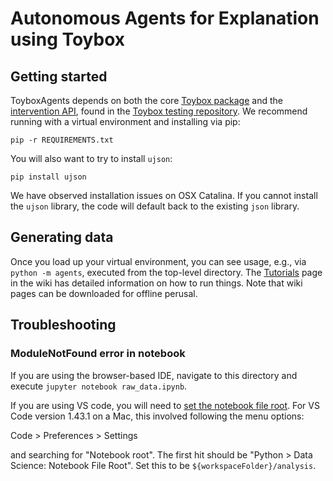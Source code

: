# Autonomous Agents for Explanation using Toybox

## Getting started

ToyboxAgents depends on both the core [Toybox package](https://github.com/toybox-rs/toybox-rs) and the [intervention API](https://github.com/toybox-rs/Toybox/tree/master/toybox/interventions), found in the [Toybox testing repository](https://github.com/toybox-rs/Toybox). We recommend running with a virtual environment and installing via pip:

`pip -r REQUIREMENTS.txt`

You will also want to try to install `ujson`:

`pip install ujson`

We have observed installation issues on OSX Catalina. If you cannot install the `ujson` library, the code will default back to the existing `json` library.

## Generating data

Once you load up your virtual environment, you can see usage, e.g., via `python -m agents`, executed from the top-level directory. The [Tutorials](https://github.com/KDL-umass/ToyboxAgents/wiki/Tutorials) page in the wiki has detailed information on how to run things. Note that wiki pages can be downloaded for offline perusal.


## Troubleshooting

### ModuleNotFound error in notebook
If you are using the browser-based IDE, navigate to this directory and execute `jupyter notebook raw_data.ipynb`.

If you are using VS code, you will need to [set the notebook file root](https://stackoverflow.com/questions/55491046/how-to-set-the-running-file-path-of-jupyter-in-vscode/55500191#55500191). For VS Code version 1.43.1 on a Mac, this involved following the menu options:

Code > Preferences > Settings

and searching for "Notebook root". The first hit should be "Python > Data Science: Notebook File Root". Set this to be `${workspaceFolder}/analysis`.